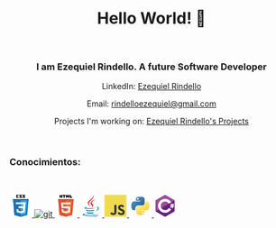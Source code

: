 <h1 style="text-align: center">Hello World! 👋</h1>
<br />
<h3 style="text-align: center">
  I am Ezequiel Rindello. A future Software Developer
</h3>

<p style="text-align: center">
      LinkedIn:
      <a href="https://www.linkedin.com/in/ezequiel-rindello/" target="_blank"
        >Ezequiel Rindello</a
      >
    </p>

  <p style="text-align: center">
      Email:
      <a href="mailto:rindelloezequiel@gmail.com">rindelloezequiel@gmail.com</a>
    </p>

  <p style="text-align: center">
      Projects I'm working on:
      <a href="https://ezequielrindello.github.io/Projets/" target="_blank"
        >Ezequiel Rindello's Projects</a
      >
    </p>

  <br />
    <h3>Conocimientos:</h3>
    <br />
    <p>
      <a href="https://www.w3schools.com/css/" target="_blank" rel="noreferrer">
        <img
          src="https://raw.githubusercontent.com/devicons/devicon/master/icons/css3/css3-original-wordmark.svg"
          alt="css3"
          width="40"
          height="40"
        />
      </a>
      <a href="https://git-scm.com/" target="_blank" rel="noreferrer">
        <img
          src="https://www.vectorlogo.zone/logos/git-scm/git-scm-icon.svg"
          alt="git"
          width="40"
          height="40"
        />
      </a>
      <a href="https://www.w3.org/html/" target="_blank" rel="noreferrer">
        <img
          src="https://raw.githubusercontent.com/devicons/devicon/master/icons/html5/html5-original-wordmark.svg"
          alt="html5"
          width="40"
          height="40"
        />
      </a>
      <a href="https://www.java.com" target="_blank" rel="noreferrer">
        <img
          src="https://raw.githubusercontent.com/devicons/devicon/master/icons/java/java-original.svg"
          alt="java"
          width="40"
          height="40"
        />
      </a>
      <a
        href="https://developer.mozilla.org/en-US/docs/Web/JavaScript"
        target="_blank"
        rel="noreferrer"
      >
        <img
          src="https://raw.githubusercontent.com/devicons/devicon/master/icons/javascript/javascript-original.svg"
          alt="javascript"
          width="40"
          height="40"
        />
      </a>
      <a href="https://www.python.org" target="_blank" rel="noreferrer">
        <img
          src="https://raw.githubusercontent.com/devicons/devicon/master/icons/python/python-original.svg"
          alt="python"
          width="40"
          height="40"
        />
      </a>
      <a
        href="https://es.wikipedia.org/wiki/C_Sharp"
        target="_blank"
        rel="noreferrer"
      >
        <img
          src="https://raw.githubusercontent.com/devicons/devicon/master/icons/csharp/csharp-original.svg"
          alt="c#"
          width="40"
          height="40"
        />
      </a>
    </p>

